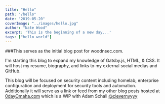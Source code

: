 ```yaml
---
title: "Hello"
path: "/hello"
date: "2019-05-20"
coverImage: "../images/hello.jpg"
author: "Nate Wood"
excerpt: 'This is the beginning of a new day...' 
tags: ["hello world"]
---
```

###This serves as the initial blog post for woodnsec.com.  

I'm starting this blog to expand my knowledge of Gatsby.js, HTML, & CSS. It will host my resume, biography, and links to my external social medias and GitHub.  

This blog will be focused on security content including homelab, enterprise configuration and deployment for security tools and automation. Additionally it will serve as a link or feed from my other blog posts hosted at [0dayOmaha.com](https://0dayomaha.com) which is a WIP with Adam Schall [@clevernyyyy](https://twitter.com/clevernyyyy)
